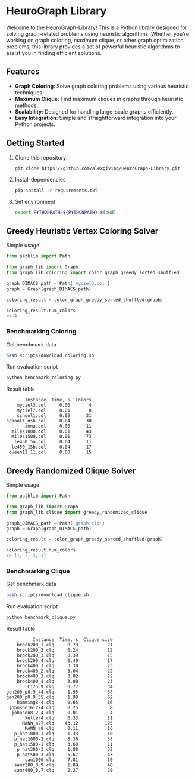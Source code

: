 # HeuroGraph Library

<!-- ![GitHub stars](https://img.shields.io/github/stars/alexgiving/HeuroGraph-Library?style=social)
![GitHub forks](https://img.shields.io/github/forks/alexgiving/HeuroGraph-Library?style=social)
![GitHub issues](https://img.shields.io/github/issues/alexgiving/HeuroGraph-Library)
![GitHub contributors](https://img.shields.io/github/contributors/alexgiving/HeuroGraph-Library) -->

Welcome to the HeuroGraph-Library! This is a Python library designed for solving graph-related problems using heuristic algorithms. Whether you're working on graph coloring, maximum clique, or other graph optimization problems, this library provides a set of powerful heuristic algorithms to assist you in finding efficient solutions.

## Features

- **Graph Coloring**: Solve graph coloring problems using various heuristic techniques.
- **Maximum Clique**: Find maximum cliques in graphs through heuristic methods.
- **Scalability**: Designed for handling large-scale graphs efficiently.
- **Easy Integration**: Simple and straightforward integration into your Python projects.

## Getting Started

1. Clone this repository:

   ```shell
   git clone https://github.com/alexgiving/HeuroGraph-Library.git
   ```

2. Install dependencies

    ```shell
    pip install -r requirements.txt
    ```

3. Set environment

    ```bash
    export PYTHONPATH=${PYTHONPATH}:$(pwd)
    ```

## Greedy Heuristic Vertex Coloring Solver

Simple usage

```python
from pathlib import Path

from graph_lib import Graph
from graph_lib.coloring import color_graph_greedy_sorted_shuffled

graph_DIMACS_path = Path('myciel3.col')
graph = Graph(graph_DIMACS_path)

coloring_result = color_graph_greedy_sorted_shuffled(graph)

coloring_result.num_colors
>> 4
```

### Benchmarking Coloring

Get benchmark data

```bash
bash scripts/download_coloring.sh
```

Run evaluation script

```bash
python benchmark_coloring.py
```

Result table

```text
       Instance  Time, s  Colors
    myciel3.col     0.00       4
    myciel7.col     0.01       8
    school1.col     0.05      31
school1_nsh.col     0.04      30
       anna.col     0.00      11
  miles1000.col     0.01      43
  miles1500.col     0.01      73
   le450_5a.col     0.04      11
  le450_15b.col     0.04      17
 queen11_11.col     0.00      15
```

## Greedy Randomized Clique Solver

Simple usage

```python
from pathlib import Path

from graph_lib import Graph
from graph_lib.clique import greedy_randomized_clique

graph_DIMACS_path = Path('graph.clq')
graph = Graph(graph_DIMACS_path)

coloring_result = color_graph_greedy_sorted_shuffled(graph)

coloring_result.num_colors
>> [1, 2, 3, 4]
```

### Benchmarking Clique

Get benchmark data

```bash
bash scripts/download_clique.sh
```

Run evaluation script

```bash
python benchmark_clique.py
```

Result table

```text
          Instance  Time, s  Clique size
    brock200_1.clq     0.73           21
    brock200_2.clq     0.24           12
    brock200_3.clq     0.39           15
    brock200_4.clq     0.49           17
    brock400_1.clq     3.30           23
    brock400_2.clq     3.04           22
    brock400_3.clq     3.02           22
    brock400_4.clq     3.00           23
        C125.9.clq     0.77           34
gen200_p0.9_44.clq     1.95           38
gen200_p0.9_55.clq     1.99           52
    hamming8-4.clq     0.65           16
 johnson16-2-4.clq     0.25            8
  johnson8-2-4.clq     0.01            4
       keller4.clq     0.33           11
      MANN_a27.clq    43.12          125
       MANN_a9.clq     0.11           16
   p_hat1000-1.clq     1.33           10
   p_hat1000-2.clq     8.36           38
   p_hat1500-1.clq     3.60           11
    p_hat300-3.clq     1.88           32
    p_hat500-3.clq     5.67           43
       san1000.clq     7.81           10
   sanr200_0.9.clq     1.89           40
   sanr400_0.7.clq     2.27           20
```
